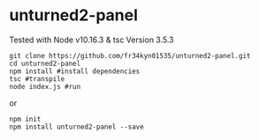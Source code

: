 # unturned2-panel


Tested with Node v10.16.3 & tsc Version 3.5.3

```
git clone https://github.com/fr34kyn01535/unturned2-panel.git
cd unturned2-panel
npm install #install dependencies
tsc #transpile
node index.js #run
```
or
```
npm init
npm install unturned2-panel --save
```
